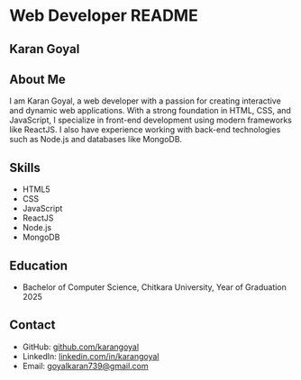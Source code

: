 # Web Developer README

## Karan Goyal

## About Me

I am Karan Goyal, a web developer with a passion for creating interactive and dynamic web applications. With a strong foundation in HTML, CSS, and JavaScript, I specialize in front-end development using modern frameworks like ReactJS. I also have experience working with back-end technologies such as Node.js and databases like MongoDB.

## Skills

- HTML5
- CSS
- JavaScript
- ReactJS
- Node.js
- MongoDB


## Education

- Bachelor of Computer Science, Chitkara University, Year of Graduation 2025

## Contact

- GitHub: [github.com/karangoyal](https://github.com/goyalk130)
- LinkedIn: [linkedin.com/in/karangoyal](https://www.linkedin.com/in/goyalk130/)
- Email: [goyalkaran739@gmail.com](goyalkaran739@gmail.com)

<!---
goyalk130/goyalk130 is a ✨ special ✨ repository because its `README.md` (this file) appears on your GitHub profile.
You can click the Preview link to take a look at your changes.
--->
